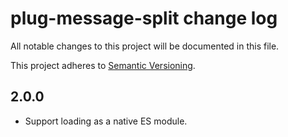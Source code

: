 # plug-message-split change log

All notable changes to this project will be documented in this file.

This project adheres to [Semantic Versioning](http://semver.org/).

## 2.0.0
* Support loading as a native ES module.
